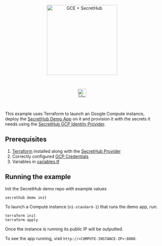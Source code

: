 <p align="center">
  <img src="https://secrethub.io/img/integrations/gce/github-banner.png?v1" alt="GCE + SecretHub" height="230">
</p>
<br/>

<p align="center">
  <a href="https://secrethub.io/docs/guides/gce/"><img alt="View Docs" src="https://secrethub.io/img/buttons/github/view-docs.png?v2" height="28" /></a>
</p>
<br/>

This example uses Terraform to launch an Google Compute instance, deploy the [SecretHub Demo App](https://secrethub.io/docs/start/getting-started/#consume) on it and provision it with the secrets it needs using the [SecretHub GCP Identity Provider](https://secrethub.io/docs/reference/gcp/). 

## Prerequisites
1. [Terraform](https://www.terraform.io/downloads.html) installed along with the [SecretHub Provider](https://secrethub.io/docs/guides/terraform/#install)
1. Correctly configured [GCP Credentials](https://www.terraform.io/docs/providers/google/guides/provider_reference.html#full-reference)
1. Variables in [variables.tf](./variables.tf)

## Running the example

Init the SecretHub demo repo with example values
```
secrethub demo init
```

To launch a Compute instance (`n1-standard-1`) that runs the demo app, run:
```
terraform init
terraform apply
```

Once the instance is running its public IP will be outputted.

To see the app running, visit `http://<COMPUTE-INSTANCE-IP>:8080`.
